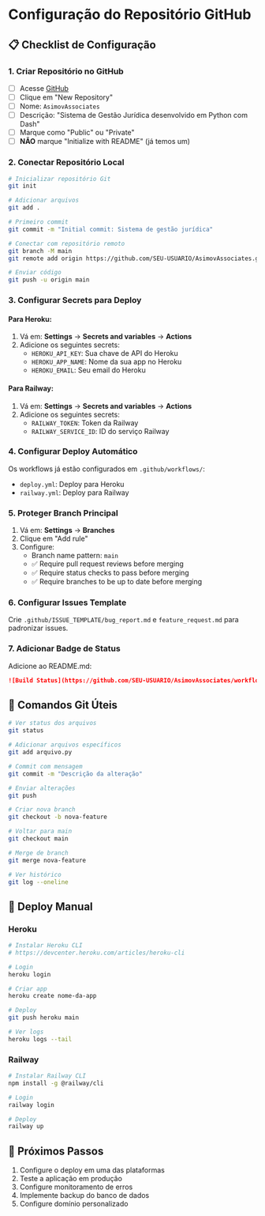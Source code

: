 # Configuração do Repositório GitHub

## 📋 Checklist de Configuração

### 1. Criar Repositório no GitHub
- [ ] Acesse [GitHub](https://github.com)
- [ ] Clique em "New Repository"
- [ ] Nome: `AsimovAssociates`
- [ ] Descrição: "Sistema de Gestão Jurídica desenvolvido em Python com Dash"
- [ ] Marque como "Public" ou "Private"
- [ ] **NÃO** marque "Initialize with README" (já temos um)

### 2. Conectar Repositório Local

```bash
# Inicializar repositório Git
git init

# Adicionar arquivos
git add .

# Primeiro commit
git commit -m "Initial commit: Sistema de gestão jurídica"

# Conectar com repositório remoto
git branch -M main
git remote add origin https://github.com/SEU-USUARIO/AsimovAssociates.git

# Enviar código
git push -u origin main
```

### 3. Configurar Secrets para Deploy

#### Para Heroku:
1. Vá em: **Settings** → **Secrets and variables** → **Actions**
2. Adicione os seguintes secrets:
   - `HEROKU_API_KEY`: Sua chave de API do Heroku
   - `HEROKU_APP_NAME`: Nome da sua app no Heroku
   - `HEROKU_EMAIL`: Seu email do Heroku

#### Para Railway:
1. Vá em: **Settings** → **Secrets and variables** → **Actions**
2. Adicione os seguintes secrets:
   - `RAILWAY_TOKEN`: Token da Railway
   - `RAILWAY_SERVICE_ID`: ID do serviço Railway

### 4. Configurar Deploy Automático

Os workflows já estão configurados em `.github/workflows/`:
- `deploy.yml`: Deploy para Heroku
- `railway.yml`: Deploy para Railway

### 5. Proteger Branch Principal

1. Vá em: **Settings** → **Branches**
2. Clique em "Add rule"
3. Configure:
   - Branch name pattern: `main`
   - ✅ Require pull request reviews before merging
   - ✅ Require status checks to pass before merging
   - ✅ Require branches to be up to date before merging

### 6. Configurar Issues Template

Crie `.github/ISSUE_TEMPLATE/bug_report.md` e `feature_request.md` para padronizar issues.

### 7. Adicionar Badge de Status

Adicione ao README.md:
```markdown
![Build Status](https://github.com/SEU-USUARIO/AsimovAssociates/workflows/Deploy%20to%20Heroku/badge.svg)
```

## 🔧 Comandos Git Úteis

```bash
# Ver status dos arquivos
git status

# Adicionar arquivos específicos
git add arquivo.py

# Commit com mensagem
git commit -m "Descrição da alteração"

# Enviar alterações
git push

# Criar nova branch
git checkout -b nova-feature

# Voltar para main
git checkout main

# Merge de branch
git merge nova-feature

# Ver histórico
git log --oneline
```

## 🚀 Deploy Manual

### Heroku
```bash
# Instalar Heroku CLI
# https://devcenter.heroku.com/articles/heroku-cli

# Login
heroku login

# Criar app
heroku create nome-da-app

# Deploy
git push heroku main

# Ver logs
heroku logs --tail
```

### Railway
```bash
# Instalar Railway CLI
npm install -g @railway/cli

# Login
railway login

# Deploy
railway up
```

## 📝 Próximos Passos

1. Configure o deploy em uma das plataformas
2. Teste a aplicação em produção
3. Configure monitoramento de erros
4. Implemente backup do banco de dados
5. Configure domínio personalizado